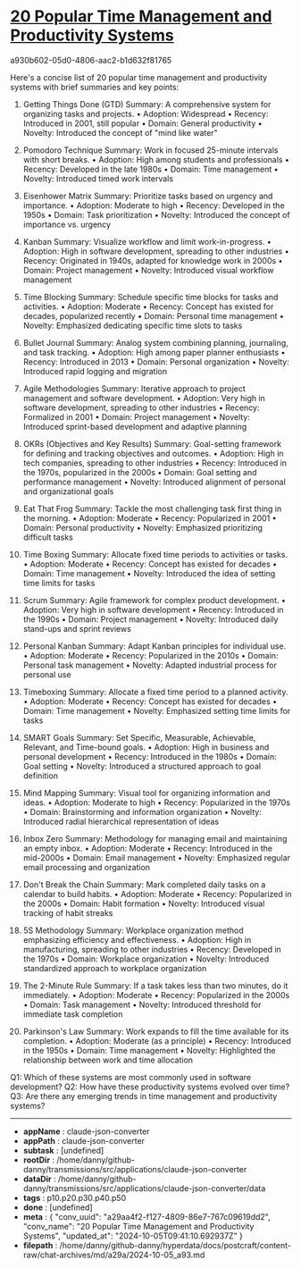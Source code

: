 # [20 Popular Time Management and Productivity Systems](https://claude.ai/chat/a29aa4f2-f127-4809-86e7-767c09619dd2)

a930b602-05d0-4806-aac2-b1d632f81765

 Here's a concise list of 20 popular time management and productivity systems with brief summaries and key points:

1. Getting Things Done (GTD)
   Summary: A comprehensive system for organizing tasks and projects.
   • Adoption: Widespread
   • Recency: Introduced in 2001, still popular
   • Domain: General productivity
   • Novelty: Introduced the concept of "mind like water"

2. Pomodoro Technique
   Summary: Work in focused 25-minute intervals with short breaks.
   • Adoption: High among students and professionals
   • Recency: Developed in the late 1980s
   • Domain: Time management
   • Novelty: Introduced timed work intervals

3. Eisenhower Matrix
   Summary: Prioritize tasks based on urgency and importance.
   • Adoption: Moderate to high
   • Recency: Developed in the 1950s
   • Domain: Task prioritization
   • Novelty: Introduced the concept of importance vs. urgency

4. Kanban
   Summary: Visualize workflow and limit work-in-progress.
   • Adoption: High in software development, spreading to other industries
   • Recency: Originated in 1940s, adapted for knowledge work in 2000s
   • Domain: Project management
   • Novelty: Introduced visual workflow management

5. Time Blocking
   Summary: Schedule specific time blocks for tasks and activities.
   • Adoption: Moderate
   • Recency: Concept has existed for decades, popularized recently
   • Domain: Personal time management
   • Novelty: Emphasized dedicating specific time slots to tasks

6. Bullet Journal
   Summary: Analog system combining planning, journaling, and task tracking.
   • Adoption: High among paper planner enthusiasts
   • Recency: Introduced in 2013
   • Domain: Personal organization
   • Novelty: Introduced rapid logging and migration

7. Agile Methodologies
   Summary: Iterative approach to project management and software development.
   • Adoption: Very high in software development, spreading to other industries
   • Recency: Formalized in 2001
   • Domain: Project management
   • Novelty: Introduced sprint-based development and adaptive planning

8. OKRs (Objectives and Key Results)
   Summary: Goal-setting framework for defining and tracking objectives and outcomes.
   • Adoption: High in tech companies, spreading to other industries
   • Recency: Introduced in the 1970s, popularized in the 2000s
   • Domain: Goal setting and performance management
   • Novelty: Introduced alignment of personal and organizational goals

9. Eat That Frog
   Summary: Tackle the most challenging task first thing in the morning.
   • Adoption: Moderate
   • Recency: Popularized in 2001
   • Domain: Personal productivity
   • Novelty: Emphasized prioritizing difficult tasks

10. Time Boxing
    Summary: Allocate fixed time periods to activities or tasks.
    • Adoption: Moderate
    • Recency: Concept has existed for decades
    • Domain: Time management
    • Novelty: Introduced the idea of setting time limits for tasks

11. Scrum
    Summary: Agile framework for complex product development.
    • Adoption: Very high in software development
    • Recency: Introduced in the 1990s
    • Domain: Project management
    • Novelty: Introduced daily stand-ups and sprint reviews

12. Personal Kanban
    Summary: Adapt Kanban principles for individual use.
    • Adoption: Moderate
    • Recency: Popularized in the 2010s
    • Domain: Personal task management
    • Novelty: Adapted industrial process for personal use

13. Timeboxing
    Summary: Allocate a fixed time period to a planned activity.
    • Adoption: Moderate
    • Recency: Concept has existed for decades
    • Domain: Time management
    • Novelty: Emphasized setting time limits for tasks

14. SMART Goals
    Summary: Set Specific, Measurable, Achievable, Relevant, and Time-bound goals.
    • Adoption: High in business and personal development
    • Recency: Introduced in the 1980s
    • Domain: Goal setting
    • Novelty: Introduced a structured approach to goal definition

15. Mind Mapping
    Summary: Visual tool for organizing information and ideas.
    • Adoption: Moderate to high
    • Recency: Popularized in the 1970s
    • Domain: Brainstorming and information organization
    • Novelty: Introduced radial hierarchical representation of ideas

16. Inbox Zero
    Summary: Methodology for managing email and maintaining an empty inbox.
    • Adoption: Moderate
    • Recency: Introduced in the mid-2000s
    • Domain: Email management
    • Novelty: Emphasized regular email processing and organization

17. Don't Break the Chain
    Summary: Mark completed daily tasks on a calendar to build habits.
    • Adoption: Moderate
    • Recency: Popularized in the 2000s
    • Domain: Habit formation
    • Novelty: Introduced visual tracking of habit streaks

18. 5S Methodology
    Summary: Workplace organization method emphasizing efficiency and effectiveness.
    • Adoption: High in manufacturing, spreading to other industries
    • Recency: Developed in the 1970s
    • Domain: Workplace organization
    • Novelty: Introduced standardized approach to workplace organization

19. The 2-Minute Rule
    Summary: If a task takes less than two minutes, do it immediately.
    • Adoption: Moderate
    • Recency: Popularized in the 2000s
    • Domain: Task management
    • Novelty: Introduced threshold for immediate task completion

20. Parkinson's Law
    Summary: Work expands to fill the time available for its completion.
    • Adoption: Moderate (as a principle)
    • Recency: Introduced in the 1950s
    • Domain: Time management
    • Novelty: Highlighted the relationship between work and time allocation

Q1: Which of these systems are most commonly used in software development?
Q2: How have these productivity systems evolved over time?
Q3: Are there any emerging trends in time management and productivity systems?

---

* **appName** : claude-json-converter
* **appPath** : claude-json-converter
* **subtask** : [undefined]
* **rootDir** : /home/danny/github-danny/transmissions/src/applications/claude-json-converter
* **dataDir** : /home/danny/github-danny/transmissions/src/applications/claude-json-converter/data
* **tags** : p10.p20.p30.p40.p50
* **done** : [undefined]
* **meta** : {
  "conv_uuid": "a29aa4f2-f127-4809-86e7-767c09619dd2",
  "conv_name": "20 Popular Time Management and Productivity Systems",
  "updated_at": "2024-10-05T09:41:10.692937Z"
}
* **filepath** : /home/danny/github-danny/hyperdata/docs/postcraft/content-raw/chat-archives/md/a29a/2024-10-05_a93.md